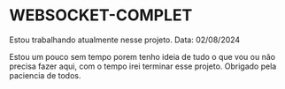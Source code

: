 # WEBSOCKET-COMPLET

Estou trabalhando atualmente nesse projeto.
Data: 02/08/2024

Estou um pouco sem tempo porem tenho ideia de tudo o que vou ou não precisa fazer aqui, com o tempo irei terminar esse projeto.
Obrigado pela paciencia de todos.
